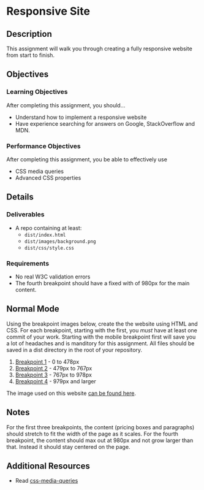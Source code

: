 # Responsive Site

## Description
This assignment will walk you through creating a fully responsive website from start to finish.


## Objectives

### Learning Objectives

After completing this assignment, you should…

* Understand how to implement a responsive website
* Have experience searching for answers on Google, StackOverflow and MDN.


### Performance Objectives

After completing this assignment, you be able to effectively use

* CSS media queries
* Advanced CSS properties



## Details

### Deliverables

* A repo containing at least:
  * `dist/index.html`
  * `dist/images/background.png`
  * `dist/css/style.css`

### Requirements

* No real W3C validation errors
* The fourth breakpoint should have a fixed with of 980px for the main content.


## Normal Mode
Using the breakpoint images below, create the the website using HTML and CSS. For each breakpoint, starting with the first, you *must* have at least one commit of your work. Starting with the mobile breakpoint first will save you a lot of headaches and is manditory for this assignment. All files should be saved in a dist directory in the root of your repository.

1. [Breakpoint 1](/breakpoint1.png) - 0 to 478px
2. [Breakpoint 2](/breakpoint2.png) - 479px to 767px
3. [Breakpoint 3](/breakpoint3.png) - 767px to 978px
4. [Breakpoint 4](/breakpoint4.png) - 979px and larger

The image used on this website [can be found here](/background.jpg).


## Notes

For the first three breakpoints, the content (pricing boxes and paragraphs) should stretch to fit the width of the page as it scales. For the fourth breakpoint, the content should max out at 980px and not grow larger than that. Instead it should stay centered on the page.

## Additional Resources

* Read [css-media-queries](https://github.com/TIY-Austin-Front-End-Engineering/Curriculum/tree/master/css-media-queries)
